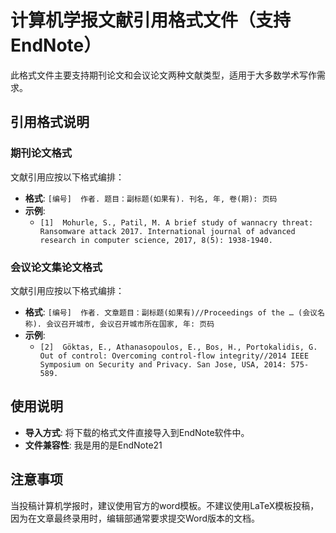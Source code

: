# 计算机学报文献引用格式文件（支持EndNote）
此格式文件主要支持期刊论文和会议论文两种文献类型，适用于大多数学术写作需求。

## 引用格式说明

### 期刊论文格式
文献引用应按以下格式编排：

- **格式**: `[编号]  作者. 题目：副标题(如果有). 刊名, 年, 卷(期): 页码`
- **示例**:
  - `[1]  Mohurle, S., Patil, M. A brief study of wannacry threat: Ransomware attack 2017. International journal of advanced research in computer science, 2017, 8(5): 1938-1940.`

### 会议论文集论文格式
文献引用应按以下格式编排：

- **格式**: `[编号]  作者. 文章题目：副标题(如果有)//Proceedings of the … (会议名称). 会议召开城市, 会议召开城市所在国家, 年: 页码`
- **示例**:
  - `[2]  Göktas, E., Athanasopoulos, E., Bos, H., Portokalidis, G. Out of control: Overcoming control-flow integrity//2014 IEEE Symposium on Security and Privacy. San Jose, USA, 2014: 575-589.`

## 使用说明

- **导入方式**: 将下载的格式文件直接导入到EndNote软件中。
- **文件兼容性**: 我是用的是EndNote21

## 注意事项

当投稿计算机学报时，建议使用官方的word模板。不建议使用LaTeX模板投稿，因为在文章最终录用时，编辑部通常要求提交Word版本的文档。

